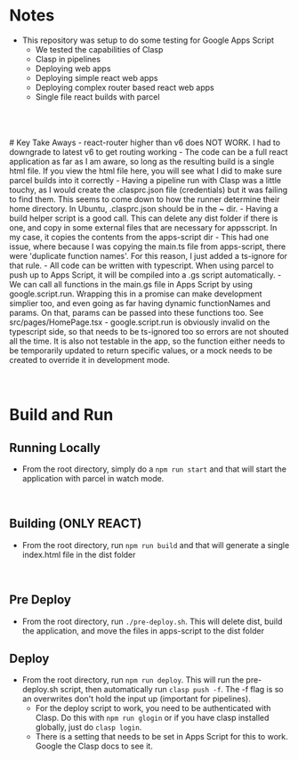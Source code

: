 # Notes
- This repository was setup to do some testing for Google Apps Script
    - We tested the capabilities of Clasp
    - Clasp in pipelines
    - Deploying web apps
    - Deploying simple react web apps
    - Deploying complex router based react web apps
    - Single file react builds with parcel
<br />
<br />
<br />
# Key Take Aways
- react-router higher than v6 does NOT WORK. I had to downgrade to latest v6 to get routing working
- The code can be a full react application as far as I am aware, so long as the resulting build is a single html file. If you view the html file here, you will see what I did to make sure parcel builds into it correctly
- Having a pipeline run with Clasp was a little touchy, as I would create the .clasprc.json file (credentials) but it was failing to find them. This seems to come down to how the runner determine their home directory. In Ubuntu, .clasprc.json should be in the ~ dir.
- Having a build helper script is a good call. This can delete any dist folder if there is one, and copy in some external files that are necessary for appsscript. In my case, it copies the contents from the apps-script dir
    - This had one issue, where because I was copying the main.ts file from apps-script, there were 'duplicate function names'. For this reason, I just added a ts-ignore for that rule.
- All code can be written with typescript. When using parcel to push up to Apps Script, it will be compiled into a .gs script automatically.
- We can call all functions in the main.gs file in Apps Script by using google.script.run. Wrapping this in a promise can make development simplier too, and even going as far having dynamic functionNames and params. On that, params can be passed into these functions too. See src/pages/HomePage.tsx
- google.script.run is obviously invalid on the typescript side, so that needs to be ts-ignored too so errors are not shouted all the time. It is also not testable in the app, so the function either needs to be temporarily updated to return specific values, or a mock needs to be created to override it in development mode.
<br />
<br />
<br />

# Build and Run
## Running Locally
- From the root directory, simply do a `npm run start` and that will start the application with parcel in watch mode.
<br />

## Building (ONLY REACT)
- From the root directory, run `npm run build` and that will generate a single index.html file in the dist folder
<br />

## Pre Deploy
- From the root directory, run `./pre-deploy.sh`. This will delete dist, build the application, and move the files in apps-script to the dist folder

## Deploy
- From the root directory, run `npm run deploy`. This will run the pre-deploy.sh script, then automatically run `clasp push -f`. The -f flag is so an overwrites don't hold the input up (important for pipelines).
    - For the deploy script to work, you need to be authenticated with Clasp. Do this with `npm run glogin` or if you have clasp installed globally, just do `clasp login`.
    - There is a setting that needs to be set in Apps Script for this to work. Google the Clasp docs to see it.
